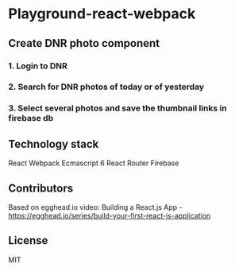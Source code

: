 # Playground-react-webpack

## Create DNR photo component
### 1. Login to DNR
### 2. Search for DNR photos of today or of yesterday
### 3. Select several photos and save the thumbnail links in firebase db

## Technology stack
React
Webpack
Ecmascript 6
React Router
Firebase

## Contributors
Based on egghead.io video: Building a React.js App - https://egghead.io/series/build-your-first-react-js-application

## License
MIT